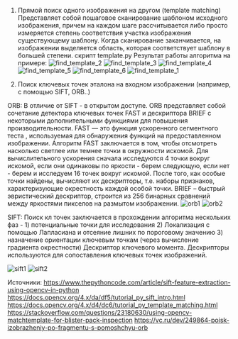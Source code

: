 1. Прямой поиск одного изображения на другом (template matching)
Представляет собой пошаговое сканирование шаблоном исходного изображения, причем на каждом шаге рассчитывается либо просто измеряется степень соответствия участка изображения существующему шаблону. Когда сканирование заканчивается, на изображении выделяется область, которая соответствует шаблону в большей степени.
скрипт template.py 
Результат работы алгоритма на примере:
![find_template_2](https://user-images.githubusercontent.com/87136289/198731603-fa25589a-d088-428e-ad06-cf38e4381668.png)
![find_template_3](https://user-images.githubusercontent.com/87136289/198731607-dba2a1c0-a1bb-4d73-8de6-77017e13d47a.png)
![find_template_4](https://user-images.githubusercontent.com/87136289/198731608-ac525ef6-4dd2-465b-a321-d1a229f583c7.png)
![find_template_5](https://user-images.githubusercontent.com/87136289/198731612-2a54431d-7784-4dd7-9c29-1119341c6324.png)
![find_template_6](https://user-images.githubusercontent.com/87136289/198731616-205639e0-ecac-4966-a686-a952b222c4ef.png)
![find_template_1](https://user-images.githubusercontent.com/87136289/198731600-1f584abd-2413-4181-90ca-ebd434f447d4.png)

2. Поиск ключевых точек эталона на входном изображении (например, с
помощью SIFT, ORB..)


ORB:
В отличие от SIFT - в открытом доступе. ORB представляет собой сочетание детектора ключевых точек FAST и дескриптора BRIEF с некоторыми дополнительными функциями для повышения производительности. FAST — это функция ускоренного сегментного теста , используемая для обнаружения функций на предоставленном изображении. Алгоритм FAST заключается в том, чтобы отсмотреть насколько светлее или темнее точки в окружности искомой. Для вычислительного ускорения сначала исследуются 4 точки вокруг искомой, если они одинаковы по яркости - берем следующую, если нет - берем и исследуем 16 точек вокруг искомой. После того, как особые точки найдены, вычисляют их дескрипторы, т.е. наборы признаков, характеризующие окрестность каждой особой точки. BRIEF – быстрый эвристический дескриптор, строится из 256 бинарных сравнений между яркостями пикселов на размытом изображении. 
![orb1](https://user-images.githubusercontent.com/87136289/198731873-bda3f4fb-c9ba-4a06-b883-6137639faecc.png)
![orb2](https://user-images.githubusercontent.com/87136289/198731892-347a33c2-4a56-4637-b8aa-7d7289692850.png)

SIFT:
Поиск кл точек заключается в прохождении алгоритма нескольких фаз - 1) потенциальные точки для исследования 2) Локализация с помощью Лапласиана и отсеяние лишних по пороговому значению 3) назначение ориентации ключевым точкам (через вычисление градиента окрестности) Дескриптор ключевого момента. Дескрипторы используются для сопоставления ключевых точек изображений. 

![sift1](https://user-images.githubusercontent.com/87136289/198731919-7b719570-4784-4fff-811a-cd4c642b7360.png)
![sift2](https://user-images.githubusercontent.com/87136289/198731941-537271e8-ca96-49c5-8708-860ae19d75c4.png)


Источники:
https://www.thepythoncode.com/article/sift-feature-extraction-using-opencv-in-python
https://docs.opencv.org/4.x/da/df5/tutorial_py_sift_intro.html
https://docs.opencv.org/4.x/d4/dc6/tutorial_py_template_matching.html
https://stackoverflow.com/questions/23180630/using-opencv-matchtemplate-for-blister-pack-inspection
https://vc.ru/dev/249864-poisk-izobrazheniy-po-fragmentu-s-pomoshchyu-orb
